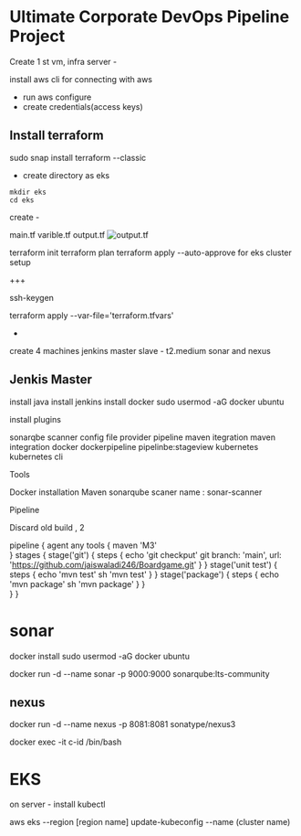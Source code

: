 # Ultimate Corporate DevOps Pipeline Project

Create 1 st vm, infra server -

install aws cli for connecting with aws

- run aws configure
-  create credentials(access keys)
## Install terraform

sudo snap install terraform --classic
- create directory as eks
```
mkdir eks
cd eks
```
create -

main.tf
varible.tf
output.tf
![output.tf](https://github.com/user-attachments/assets/6931ddec-10b2-4c60-ab0c-887983c3526c)

terraform init
terraform plan 
terraform apply --auto-approve for eks cluster setup

+++

ssh-keygen

terraform apply --var-file='terraform.tfvars'



-  

create 4 machines
jenkins master slave - t2.medium
sonar and nexus 

## Jenkis Master
install java
install jenkins 
install docker
sudo usermod -aG docker ubuntu

install plugins 

sonarqbe scanner
config file provider
pipeline maven itegration
maven integration
docker
dockerpipeline
pipelinbe:stageview
kubernetes
kubernetes cli

Tools

Docker installation
Maven 
sonarqube 
scaner name : sonar-scanner

Pipeline

Discard old build , 2


pipeline 
{
    agent any
    tools {
        maven 'M3'   
    }
    stages {
        stage('git') {
            steps {
                echo 'git checkput'
                git branch: 'main', url: 'https://github.com/jaiswaladi246/Boardgame.git'
            }
        }
        stage('unit test') {
            steps {
                echo 'mvn test'
                sh 'mvn test'
            }
        }
        stage('package') {
            steps {
                echo 'mvn package'
                sh 'mvn package'
            }
        }       
    }
}





# sonar 
docker install
sudo usermod -aG docker ubuntu

docker run -d --name sonar -p 9000:9000 sonarqube:lts-community

## nexus 

docker run -d --name nexus -p 8081:8081 sonatype/nexus3

docker exec -it c-id /bin/bash

# EKS

on server - install kubectl

aws eks --region [region name] update-kubeconfig --name (cluster name)

 







